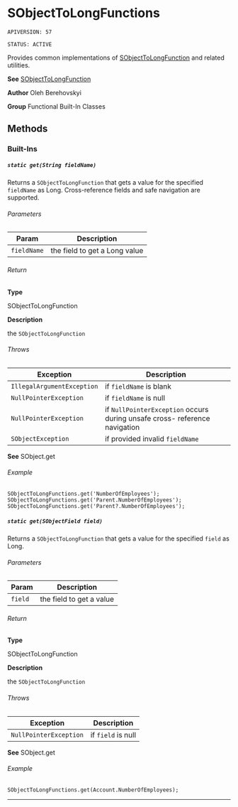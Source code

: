 # SObjectToLongFunctions

`APIVERSION: 57`

`STATUS: ACTIVE`

Provides common implementations of [SObjectToLongFunction](/docs/Functional-Abstract-Classes/SObjectToLongFunction.md) and related utilities.


**See** [SObjectToLongFunction](/docs/Functional-Abstract-Classes/SObjectToLongFunction.md)


**Author** Oleh Berehovskyi


**Group** Functional Built-In Classes

## Methods
### Built-Ins
##### `static get(String fieldName)`

Returns a `SObjectToLongFunction` that gets a value for the specified `fieldName` as Long. Cross-reference fields and safe navigation are supported.

###### Parameters
|Param|Description|
|---|---|
|`fieldName`|the field to get a Long value|

###### Return

**Type**

SObjectToLongFunction

**Description**

the `SObjectToLongFunction`

###### Throws
|Exception|Description|
|---|---|
|`IllegalArgumentException`|if `fieldName` is blank|
|`NullPointerException`|if `fieldName` is null|
|`NullPointerException`|if `NullPointerException` occurs during unsafe cross- reference navigation|
|`SObjectException`|if provided invalid `fieldName`|


**See** SObject.get

###### Example
```apex
SObjectToLongFunctions.get('NumberOfEmployees');
SObjectToLongFunctions.get('Parent.NumberOfEmployees');
SObjectToLongFunctions.get('Parent?.NumberOfEmployees');
```

##### `static get(SObjectField field)`

Returns a `SObjectToLongFunction` that gets a value for the specified `field` as Long.

###### Parameters
|Param|Description|
|---|---|
|`field`|the field to get a value|

###### Return

**Type**

SObjectToLongFunction

**Description**

the `SObjectToLongFunction`

###### Throws
|Exception|Description|
|---|---|
|`NullPointerException`|if `field` is null|


**See** SObject.get

###### Example
```apex
SObjectToLongFunctions.get(Account.NumberOfEmployees);
```

---
